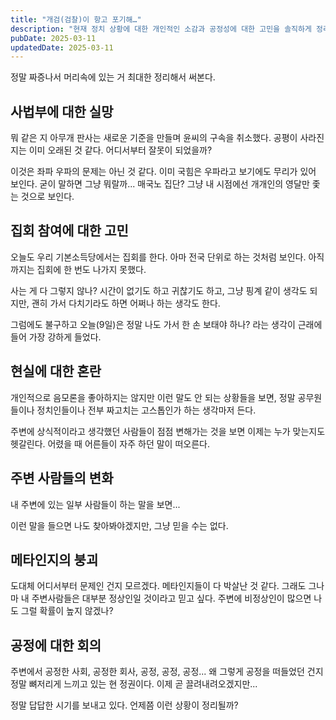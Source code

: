 ```yaml
---
title: "개검(검찰)이 항고 포기해…"
description: "현재 정치 상황에 대한 개인적인 소감과 공정성에 대한 고민을 솔직하게 정리한 글입니다."
pubDate: 2025-03-11
updatedDate: 2025-03-11
---
```


정말 짜증나서 머리속에 있는 거 최대한 정리해서 써본다.

## 사법부에 대한 실망

뭐 같은 지 아무개 판사는 새로운 기준을 만들며 윤씨의 구속을 취소했다. 공평이 사라진 지는 이미 오래된 것 같다. 어디서부터 잘못이 되었을까?

이것은 좌파 우파의 문제는 아닌 것 같다. 이미 국힘은 우파라고 보기에도 무리가 있어 보인다. 굳이 말하면 그냥 뭐랄까... 매국노 집단? 그냥 내 시점에선 개개인의 영달만 좇는 것으로 보인다.

## 집회 참여에 대한 고민

오늘도 우리 기본소득당에서는 집회를 한다. 아마 전국 단위로 하는 것처럼 보인다. 아직까지는 집회에 한 번도 나가지 못했다.

사는 게 다 그렇지 않나? 시간이 없기도 하고 귀찮기도 하고, 그냥 핑계 같이 생각도 되지만, 괜히 가서 다치기라도 하면 어쩌나 하는 생각도 한다.

그럼에도 불구하고 오늘(9일)은 정말 나도 가서 한 손 보태야 하나? 라는 생각이 근래에 들어 가장 강하게 들었다.

## 현실에 대한 혼란

개인적으로 음모론을 좋아하지는 않지만 이런 말도 안 되는 상황들을 보면, 정말 공무원들이나 정치인들이나 전부 짜고치는 고스톱인가 하는 생각마저 든다.

주변에 상식적이라고 생각했던 사람들이 점점 변해가는 것을 보면 이제는 누가 맞는지도 헷갈린다. 어렸을 때 어른들이 자주 하던 말이 떠오른다.

## 주변 사람들의 변화

내 주변에 있는 일부 사람들이 하는 말을 보면...



이런 말을 들으면 나도 찾아봐야겠지만, 그냥 믿을 수는 없다.

## 메타인지의 붕괴

도대체 어디서부터 문제인 건지 모르겠다. 메타인지들이 다 박살난 것 같다. 그래도 그나마 내 주변사람들은 대부분 정상인일 것이라고 믿고 싶다. 주변에 비정상인이 많으면 나도 그럴 확률이 높지 않겠나?

## 공정에 대한 회의

주변에서 공정한 사회, 공정한 회사, 공정, 공정, 공정... 왜 그렇게 공정을 떠들었던 건지 정말 뼈저리게 느끼고 있는 현 정권이다. 이제 곧 끌려내려오겠지만...

정말 답답한 시기를 보내고 있다. 언제쯤 이런 상황이 정리될까?
